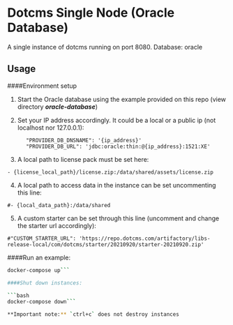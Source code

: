 # Dotcms Single Node (Oracle Database)

A single instance of dotcms running on port 8080. Database: oracle

## Usage

####Environment setup

1) Start the Oracle database using the example provided on this repo (view directory ***oracle-database***)

2) Set your IP address accordingly. It could be a local or a public ip (not localhost nor 127.0.0.1):

```
      "PROVIDER_DB_DNSNAME": '{ip_address}'
      "PROVIDER_DB_URL": 'jdbc:oracle:thin:@{ip_address}:1521:XE'
```

3) A local path to license pack must be set here:

```
- {license_local_path}/license.zip:/data/shared/assets/license.zip
```

4) A local path to access data in the instance can be set uncommenting this line: 

```
#- {local_data_path}:/data/shared
```

5) A custom starter can be set through this line (uncomment and change the starter url accordingly): 

```
#"CUSTOM_STARTER_URL": 'https://repo.dotcms.com/artifactory/libs-release-local/com/dotcms/starter/20210920/starter-20210920.zip'
```


####Run an example:

```bash
docker-compose up```

####Shut down instances:

```bash
docker-compose down```

**Important note:** `ctrl+c` does not destroy instances


